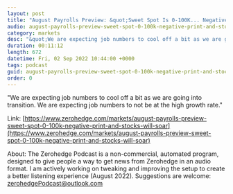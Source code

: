 ```yaml
---
layout: post
title: "August Payrolls Preview: &quot;Sweet Spot Is 0-100K... Negative Print And Stocks Will Soar&quot;"
audio: august-payrolls-preview-sweet-spot-0-100k-negative-print-and-stocks-will-soar-1
category: markets
desc: "&quot;We are expecting job numbers to cool off a bit as we are going into transition. We are expecting job numbers to not be at the high growth rate.&quot;"
duration: 00:11:12
length: 672
datetime: Fri, 02 Sep 2022 10:44:00 +0000
tags: podcast
guid: august-payrolls-preview-sweet-spot-0-100k-negative-print-and-stocks-will-soar-0
order: 0
---
```

&quot;We are expecting job numbers to cool off a bit as we are going into transition. We are expecting job numbers to not be at the high growth rate.&quot;

Link: [https://www.zerohedge.com/markets/august-payrolls-preview-sweet-spot-0-100k-negative-print-and-stocks-will-soar](https://www.zerohedge.com/markets/august-payrolls-preview-sweet-spot-0-100k-negative-print-and-stocks-will-soar)

About: The Zerohedge Podcast is a non-commercial, automated program, designed to give people a way to get news from Zerohedge in an audio format.  I am actively working on tweaking and improving the setup to create a better listening experience (August 2022).  Suggestions are welcome: [zerohedgePodcast@outlook.com](mailto:zerohedgePodcast@outlook.com)